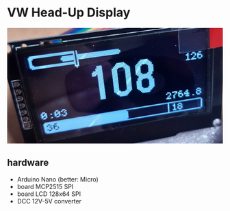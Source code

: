 # VW Head-Up Display

![portal-config-rules](./doc/lcd.jpg)

## hardware

- Arduino Nano (better: Micro)
- board MCP2515 SPI
- board LCD 128x64 SPI
- DCC 12V-5V converter

